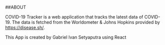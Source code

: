 ##ABOUT



COVID-19 Tracker is a web application that tracks the latest data of COVID-19. The data is fetched from the Worldometer & Johns Hopkins provided by https://disease.sh/.

This App is created by Gabriel Ivan Setyaputra using React
